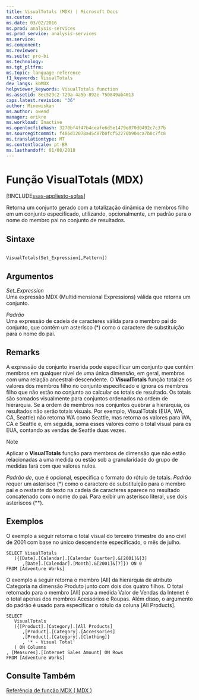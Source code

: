 ```yaml
---
title: VisualTotals (MDX) | Microsoft Docs
ms.custom: 
ms.date: 03/02/2016
ms.prod: analysis-services
ms.prod_service: analysis-services
ms.service: 
ms.component: 
ms.reviewer: 
ms.suite: pro-bi
ms.technology: 
ms.tgt_pltfrm: 
ms.topic: language-reference
f1_keywords: VisualTotals
dev_langs: kbMDX
helpviewer_keywords: VisualTotals function
ms.assetid: 8ec529c2-729a-4a5b-892e-750849ab4013
caps.latest.revision: "36"
author: Minewiskan
ms.author: owend
manager: erikre
ms.workload: Inactive
ms.openlocfilehash: 3270bf4f47b4ceafe6d5e1479e870d0492c7c37b
ms.sourcegitcommit: f486d12078a45c87b0fcf52270b904ca7b0c7fc8
ms.translationtype: MT
ms.contentlocale: pt-BR
ms.lasthandoff: 01/08/2018
---
```

# <a name="visualtotals-mdx"></a>Função VisualTotals (MDX)
[!INCLUDE[ssas-appliesto-sqlas](../includes/ssas-appliesto-sqlas.md)]

  Retorna um conjunto gerado com a totalização dinâmica de membros filho em um conjunto especificado, utilizando, opcionalmente, um padrão para o nome do membro pai no conjunto de resultados.  
  
## <a name="syntax"></a>Sintaxe  
  
```  
  
VisualTotals(Set_Expression[,Pattern])  
```  
  
## <a name="arguments"></a>Argumentos  
 *Set_Expression*  
 Uma expressão MDX (Multidimensional Expressions) válida que retorna um conjunto.  
  
 *Padrão*  
 Uma expressão de cadeia de caracteres válida para o membro pai do conjunto, que contém um asterisco (*) como o caractere de substituição para o nome do pai.  
  
## <a name="remarks"></a>Remarks  
 A expressão de conjunto inserida pode especificar um conjunto que contém membros em qualquer nível de uma única dimensão, em geral, membros com uma relação ancestral-descendente. O **VisualTotals** função totalize os valores dos membros filho no conjunto especificado e ignora os membros filho que não estão no conjunto ao calcular os totais de resultado. Os totais são somados visualmente para conjuntos ordenados na ordem de hierarquia. Se a ordem de membros nos conjuntos quebrar a hierarquia, os resultados não serão totais visuais. Por exemplo, VisualTotals (EUA, WA, CA, Seattle) não retorna WA como Seattle, mas retorna os valores para WA, CA e Seattle e, em seguida, soma esses valores como o total visual para os EUA, contando as vendas de Seattle duas vezes.  
  
> [!NOTE]  
>  Aplicar o **VisualTotals** função para membros de dimensão que não estão relacionadas a uma medida ou estão sob a granularidade do grupo de medidas fará com que valores nulos.  
  
 *Padrão de*, que é opcional, especifica o formato do rótulo de totais. *Padrão* requer um asterisco (*) como o caractere de substituição para o membro pai e o restante do texto na cadeia de caracteres aparece no resultado concatenado com o nome do pai. Para exibir um asterisco literal, use dois asteriscos (\*\*).  
  
## <a name="examples"></a>Exemplos  
 O exemplo a seguir retorna o total visual do terceiro trimestre do ano civil de 2001 com base no único descendente especificado, o mês de julho.  
  
```  
SELECT VisualTotals  
   ({[Date].[Calendar].[Calendar Quarter].&[2001]&[3]  
      ,[Date].[Calendar].[Month].&[2001]&[7]}) ON 0  
FROM [Adventure Works]  
```  
  
 O exemplo a seguir retorna o membro [All] da hierarquia de atributo Categoria na dimensão Produto junto com dois dos quatro filhos. O total retornado para o membro [All] para a medida Valor de Vendas da Intenet é o total apenas dos membros Acessórios e Roupas. Além disso, o argumento do padrão é usado para especificar o rótulo da coluna [All Products].  
  
```  
SELECT  
   VisualTotals  
   ({[Product].[Category].[All Products]  
      ,[Product].[Category].[Accessories]  
      ,[Product].[Category].[Clothing]}  
      , '* - Visual Total'  
   ) ON Columns  
, [Measures].[Internet Sales Amount] ON Rows  
FROM [Adventure Works]  
```  
  
## <a name="see-also"></a>Consulte Também  
 [Referência de função MDX &#40; MDX &#41;](../mdx/mdx-function-reference-mdx.md)  
  
  
